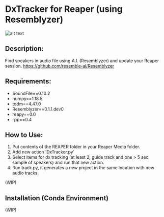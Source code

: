 # DxTracker for Reaper (using Resemblyzer) 
![alt text](https://i.imgur.com/t1MfFYq.jpg)
## Description:

Find speakers in audio file using A.I. (Resemblyzer) and update your Reaper session.
https://github.com/resemble-ai/Resemblyzer

## Requirements:
- SoundFile==0.10.2
- numpy==1.18.5
- tqdm==4.47.0
- Resemblyzer==0.1.1.dev0
- reapy==0.0
- rpp==0.4

## How to Use:
1. Put contents of the REAPER folder in your Reaper Media folder.
2. Add new action 'DxTracker.py'
3. Select items for dx tracking (at least 2, guide track and one > 5 sec. sample of speakers) and run that new action.
4. Run track.py, it generates a new project in the same location with new audio tracks.

(WIP)
## Installation (Conda Environment)
(WIP)
